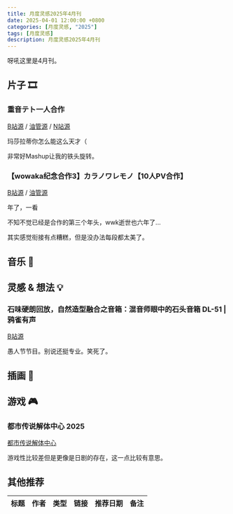 ```yaml
---
title: 月度灵感2025年4月刊
date: 2025-04-01 12:00:00 +0800
categories: [月度灵感, "2025"]
tags: [月度灵感]
description: 月度灵感2025年4月刊
---
```


呀吼这里是4月刊。

## 片子 🎞️

### 重音テト一人合作

[B站源](https://www.bilibili.com/video/BV1vdZ8YFE3Z/) / [油管源](https://www.youtube.com/watch?v=3NaBo8r9Id0) / [N站源](https://www.nicovideo.jp/watch/sm44830903)

玛莎拉蒂你怎么能这么天才（

非常好Mashup让我的铁头旋转。

### 【wowaka纪念合作3】カラノワレモノ【10人PV合作】

[B站源](https://www.bilibili.com/video/BV1taRoYSEfo/) / [油管源](https://www.youtube.com/watch?v=xwoZCZsUzuo)

年了，一看

不知不觉已经是合作的第三个年头，wwk逝世也六年了...

其实感觉衔接有点糟糕，但是没办法每段都太美了。

## 音乐 🎼

## 灵感 & 想法 💡

### 石味硬朗回放，自然造型融合之音箱：混音师眼中的石头音箱 DL-51 | 鸦雀有声

[B站源](https://www.bilibili.com/video/BV1J7Z4YbEbT/)

愚人节节目。别说还挺专业。笑死了。

## 插画 🎨

## 游戏 🎮

### 都市传说解体中心 2025

[都市传说解体中心](https://store.steampowered.com/app/2089600/)

游戏性比较差但是更像是日剧的存在，这一点比较有意思。

## 其他推荐

| 标题 | 作者 | 类型 | 链接 | 推荐日期 | 备注 |
| ---- | ---- | ---- | ---- | -------- | ---- |